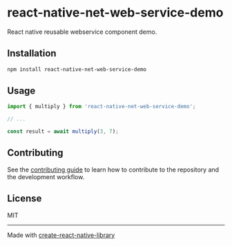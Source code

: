 # react-native-net-web-service-demo

React native reusable webservice component demo.

## Installation

```sh
npm install react-native-net-web-service-demo
```

## Usage

```js
import { multiply } from 'react-native-net-web-service-demo';

// ...

const result = await multiply(3, 7);
```

## Contributing

See the [contributing guide](CONTRIBUTING.md) to learn how to contribute to the repository and the development workflow.

## License

MIT

---

Made with [create-react-native-library](https://github.com/callstack/react-native-builder-bob)

